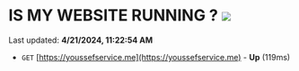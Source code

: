 # IS MY WEBSITE RUNNING ? [![](https://img.shields.io/static/v1?label=Sponsor&message=%E2%9D%A4&logo=GitHub&color=%23fe8e86)](https://github.com/sponsors/<username>)

Last updated: **4/21/2024, 11:22:54 AM**

- `GET` [https://youssefservice.me](https://youssefservice.me) - **Up** (119ms)
